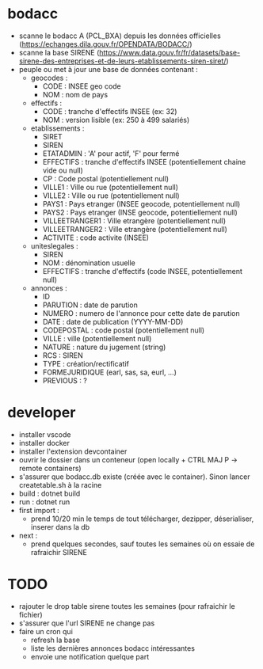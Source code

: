 # bodacc
- scanne le bodacc A (PCL_BXA) depuis les données officielles (https://echanges.dila.gouv.fr/OPENDATA/BODACC/) 
- scanne la base SIRENE (https://www.data.gouv.fr/fr/datasets/base-sirene-des-entreprises-et-de-leurs-etablissements-siren-siret/)
- peuple ou met à jour une base de données contenant :
    - geocodes :
        - CODE : INSEE geo code
        - NOM  : nom de pays
    - effectifs :
        - CODE : tranche d'effectifs INSEE (ex: 32)
        - NOM  : version lisible (ex: 250 à 499 salariés)
    - etablissements : 
        - SIRET
        - SIREN
        - ETATADMIN : 'A' pour actif, 'F' pour fermé
        - EFFECTIFS : tranche d'effectifs INSEE (potentiellement chaine vide ou null)
        - CP : Code postal (potentiellement null)
        - VILLE1 : Ville ou rue (potentiellement null)
        - VILLE2 : Ville ou rue (potentiellement null)
        - PAYS1  : Pays etranger (INSEE geocode, potentiellement null)
        - PAYS2  : Pays etranger (INSE geocode, potentiellement null)
        - VILLEETRANGER1 : Ville etrangère (potentiellement null)
        - VILLEETRANGER2 : Ville etrangère (potentiellement null)
        - ACTIVITE : code activite (INSEE)
    - uniteslegales :
        - SIREN
        - NOM : dénomination usuelle
        - EFFECTIFS : tranche d'effectifs (code INSEE, potentiellement null)
    - annonces :
        - ID
        - PARUTION : date de parution 
        - NUMERO : numero de l'annonce pour cette date de parution
        - DATE : date de publication (YYYY-MM-DD)
        - CODEPOSTAL : code postal (potentiellement null)
        - VILLE : ville (potentiellement null)
        - NATURE : nature du jugement (string)
        - RCS : SIREN
        - TYPE : création/rectificatif
        - FORMEJURIDIQUE (earl, sas, sa, eurl, ...)
        - PREVIOUS : ?

# developer
- installer vscode
- installer docker
- installer l'extension devcontainer
- ouvrir le dossier dans un conteneur (open locally + CTRL MAJ P -> remote containers)
- s'assurer que bodacc.db existe (créée avec le container). Sinon lancer createtable.sh à la racine
- build : dotnet build
- run   : dotnet run
- first import : 
    - prend 10/20 min le temps de tout télécharger, dezipper, déserialiser, inserer dans la db
- next : 
    - prend quelques secondes, sauf toutes les semaines où on essaie de rafraichir SIRENE

# TODO
- rajouter le drop table sirene toutes les semaines (pour rafraichir le fichier)
- s'assurer que l'url SIRENE ne change pas
- faire un cron qui 
    - refresh la base
    - liste les dernières annonces bodacc intéressantes
    - envoie une notification quelque part
